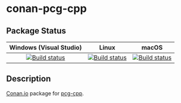 # conan-pcg-cpp

## Package Status

| Windows (Visual Studio) | Linux | macOS |
|:-----------------------:|:-----:|:-----:|
|[![Build status](https://github.com/SpaceIm/conan-pcg-cpp/workflows/.github/workflows/windows.yml/badge.svg?branch=testing%2Fcci.20210406)](https://github.com/SpaceIm/conan-pcg-cpp/actions/workflows/windows.yml?query=branch%3Atesting%2Fcci.20210406)|[![Build status](https://github.com/SpaceIm/conan-pcg-cpp/workflows/.github/workflows/linux.yml/badge.svg?branch=testing%2Fcci.20210406)](https://github.com/SpaceIm/conan-pcg-cpp/actions/workflows/linux.yml?query=branch%3Atesting%2Fcci.20210406)|[![Build status](https://github.com/SpaceIm/conan-pcg-cpp/workflows/.github/workflows/macos.yml/badge.svg?branch=testing%2Fcci.20210406)](https://github.com/SpaceIm/conan-pcg-cpp/actions/workflows/macos.yml?query=branch%3Atesting%2Fcci.20210406)|

## Description

[Conan.io](https://conan.io) package for [pcg-cpp](https://github.com/imneme/pcg-cpp).
